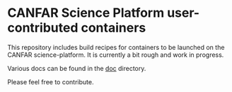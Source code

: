 # CANFAR Science Platform user-contributed containers

This repository includes build recipes for containers to be launched on the CANFAR science-platform.
It is currently a bit rough and work in progress. 

Various docs can be found in the [doc](doc/) directory.

Please feel free to contribute.
